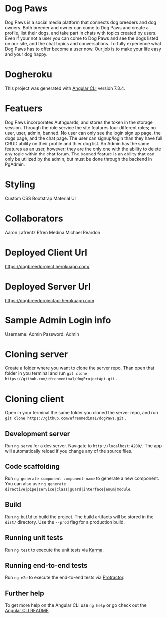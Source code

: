 # Dog Paws
Dog Paws is a social media platform that connects dog breeders and dog owners. Both breeder and owner can come to Dog Paws and create a profile, list their dogs, and take part in chats with topics created by users. Even if your not a user you can come to Dog Paws and see the dogs listed on our site, and the chat topics and conversations. To fully experience what Dog Paws has to offer become a user now. Our job is to make your life easy and your dog happy. 

# Dogheroku

This project was generated with [Angular CLI](https://github.com/angular/angular-cli) version 7.3.4.

# Featuers

 Dog Paws incorporates Authguards, and stores the token in the storage session. Through the role service the site features four different roles; no user, user, admin, banned. No user can only see the login sign up page, the dogs page, and the chat page. The user can signup/login than they have full CRUD ability on their profile and thier dog list. An Admin has the same features as an user, however; they are the only one with the ability to delete any topic within the chat forum. The banned feature is an ability that can only be utilized by the admin, but must be done through the backend in PgAdmin. 

# Styling

Custom CSS
Bootstrap
Material UI

# Collaborators

Aaron Lafrentz
Efren Medina
Michael Reardon

# Deployed Client Url

https://dogbreedproject.herokuapp.com/

# Deployed Server Url

https://dogbreedprojectapi.herokuapp.com

# Sample Admin Login info

Username: Admin
Password: Admin

# Cloning server

Create a folder where you want to clone the server repo. Than open that folder in you terminal and run `git clone https://github.com/efrenmedina1/dogProjectApi.git` .

# Cloning client

Open in your terminal the same folder you cloned the server repo, and run `git clone https://github.com/efrenmedina1/dogPaws.git` .

## Development server

Run `ng serve` for a dev server. Navigate to `http://localhost:4200/`. The app will automatically reload if you change any of the source files.

## Code scaffolding

Run `ng generate component component-name` to generate a new component. You can also use `ng generate directive|pipe|service|class|guard|interface|enum|module`.

## Build

Run `ng build` to build the project. The build artifacts will be stored in the `dist/` directory. Use the `--prod` flag for a production build.

## Running unit tests

Run `ng test` to execute the unit tests via [Karma](https://karma-runner.github.io).

## Running end-to-end tests

Run `ng e2e` to execute the end-to-end tests via [Protractor](http://www.protractortest.org/).

## Further help

To get more help on the Angular CLI use `ng help` or go check out the [Angular CLI README](https://github.com/angular/angular-cli/blob/master/README.md).
